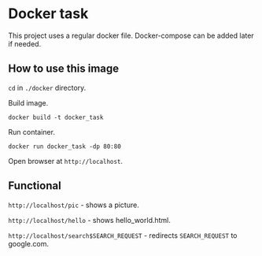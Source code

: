 # Docker task

This project uses a regular docker file. Docker-compose can be added later if needed.

## How to use this image
``cd`` in ``./docker`` directory.

Build image.
```
docker build -t docker_task
```

Run container.
```
docker run docker_task -dp 80:80
```

Open browser at ``http://localhost``.

## Functional

``http://localhost/pic`` - shows a picture.

``http://localhost/hello`` - shows hello_world.html.

``http://localhost/search$SEARCH_REQUEST`` - redirects `SEARCH_REQUEST` to google.com.
